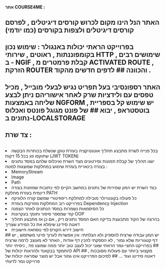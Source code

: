 
#### אתר COURSE4ME : 

## האתר הנל הינו מקום לכרוש קורסים דיגיטלים , לפרסם קורסים דיגיטלים ולצפות בקורסים (כמו יודמי) 
## בפרוייקט הראתי יכולות באנגולר : שימוש נכון בקומפוננתות , ראוטים , שירותי HTTP , שימושים רבים ב - NGIF , קבלת פרמטרים מ ACTIVATED ROUTE , הזרקת ROUTER  והכוונה ## לדפים חדשים מהקוד . 
## האתר רספונסיבי בעל תפריט נגיש לבעלי מובייל , מכיל טפסים עם ולידציות שרק לאחר אישוריהם ניתן לבצע שליחה באמצעות NGFORM  , יש שימוש קל בספריית בוטסטראפ , יבוא ## של פונט מגוגל פונטס ואכלוס נתונים ב-LOCALSTORAGE 

## צד שרת : 
## <ul>
  <li> בכל פנייה לשרת מתבצע תהליך אוטנטיקציה בעזרת טוקן שנשלח  בכותרות הבקשה שתוקפו פג בכל 15 דקות 
    (JWT TOKEN)
  </li>
  <li>ישנו תהליך של קבלת תמונות וסירטונים מצד השרת ואיכלוס שלהם במסד נתונים בצורה בינארית בעזרת שימוש  במחלקות שמוצגות למטה :</li>
  <li>MemoryStream</li>
  <li>Image</li>
  <li>Path</li>
  <li>בצד השרת יש המון שמירות של נתונים במחשב הקיים לפי כתובות שמוזנות בצורה דינמית בעזרת מחלקת PATH</li>
  <li>כל פעולה בקונטרולר מובילה למחלקת ריפוזיטורי שמשם קורה הלוגיקה </li>
  <li>בפרוייקט רוב המחלקות מוזרקות בעזרת  Dependency Injection </li>
  <li>כל הסיסמאות נשמרות במסד הנתונים לאחר הצפנה </li>
  <li>קוד שמספר סיפור ותומך בעקרונות OOP</li>
  <li>בהרצה של הקוד מתבעצת בדיקה האם המסד נתונים ריק , אם כן אז מתבצע תהליך דאטה סידינג שימלא את כל המידע שצריך </li>
  <li>חישוב דירוג הקורס לפי נוסחאה  חישובית </li>
  </ul>
  ## יש המון עבודה שרצית להספיק ולא הצלחתי: אין אפשרות לערוך פרטי משתמש , יש דף קטגוריות שלא גמור , לא הספקתי להכין דף אודות , האתר לא מעוצב לרמה שרצית 
  ## בפרוייקט החצי-גמר הראתי שאני יכול לעצב טוב יותר ממה שמוצג פה , ניסיתי יותר להתמקד בבקאנד ולהראות יכולות של API  מקצועי ביותר עם פעולות מסובכות , 
  ## דאטה סידינג ועוד ... 
  ## לסיכום הפרוייקט אינו גמור אבל יש מוצר שמראה יכולות של פרוייקט גמר לדעתי  
  
